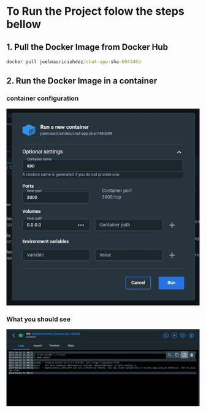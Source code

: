 # To Run the Project folow the steps bellow

## 1. Pull the Docker Image from Docker Hub

```cmd
docker pull joelmauriciohdez/chat-app:sha-604346a
```

## 2. Run the Docker Image in a container

### container configuration

![i1](./media/containerConfig.jpeg)

### What you should see

![i2](./media/WhatShoudBeSeen.jpeg)



